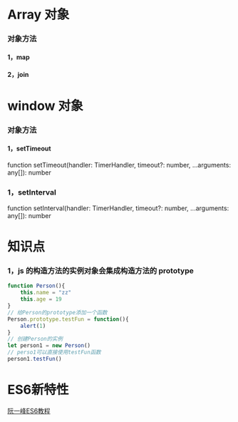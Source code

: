 # Array 对象

### 对象方法

#### 1，map

#### 2，join

# window 对象

### 对象方法

#### 1，setTimeout

function setTimeout(handler: TimerHandler, timeout?: number, ...arguments: any[]): number

### 1，setInterval

function setInterval(handler: TimerHandler, timeout?: number, ...arguments: any[]): number





# 知识点

### 1，js 的构造方法的实例对象会集成构造方法的 prototype

```javascript
function Person(){
    this.name = "zz"
    this.age = 19
}
// 给Person的prototype添加一个函数
Person.prototype.testFun = function(){
    alert(1)
}
// 创建Person的实例
let person1 = new Person()
// perso1可以直接使用testFun函数
person1.testFun()
```



# ES6新特性

[阮一峰ES6教程](http://es6.ruanyifeng.com/)
